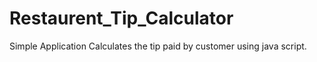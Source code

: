 # Restaurent_Tip_Calculator
Simple Application
Calculates the tip paid by customer using java script.
